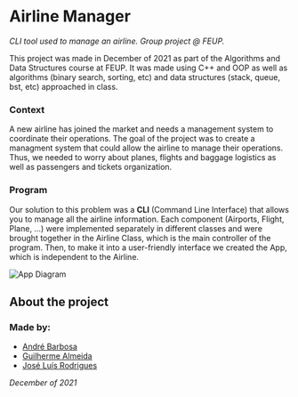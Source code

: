 # Airline Manager

*CLI tool used to manage an airline. Group project @ FEUP.*

This project was made in December of 2021 as part of the Algorithms and Data Structures course at FEUP. It was made using C++ and OOP as well as algorithms (binary search, sorting, etc) and data structures (stack, queue, bst, etc) approached in class.

### Context

A new airline has joined the market and needs a management system to coordinate their operations.
The goal of the project was to create a managment system that could allow the airline to manage their operations. Thus, we needed to worry about planes, flights and baggage logistics as well as passengers and tickets organization.

### Program

Our solution to this problem was a **CLI** (Command Line Interface) that allows you to manage all the airline information. Each component (Airports, Flight, Plane, …) were implemented separately in different classes and were brought together in the Airline Class, which is the main controller of the program. Then, to make it into a user-friendly interface we created the App, which is independent to the Airline.

![App Diagram](https://github.com/jlcrodrigues/feup-aed/blob/main/assets/app_diagram.png)

## About the project
### **Made by:**
 - [André Barbosa](https://github.com/andrebarbosa02)
 - [Guilherme Almeida](https://github.com/theguilhermealmeida)
 - [José Luís Rodrigues](https://github.com/jlcrodrigues)

*December of 2021*
